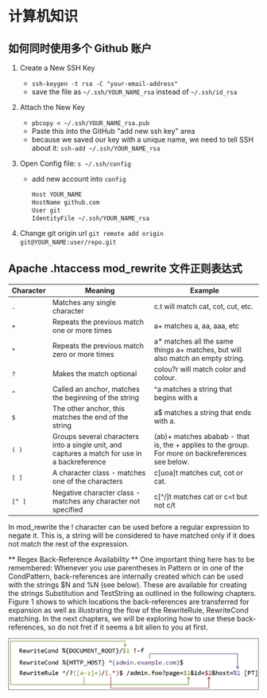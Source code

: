 # 计算机知识

## 如何同时使用多个 Github 账户

1. Create a New SSH Key
	- `ssh-keygen -t rsa -C "your-email-address"`
	- save the file as `~/.ssh/YOUR_NAME_rsa` instead of `~/.ssh/id_rsa`
1. Attach the New Key
	- `pbcopy < ~/.ssh/YOUR_NAME_rsa.pub`
	- Paste this into the GitHub "add new ssh key" area
	- because we saved our key with a unique name, we need to tell SSH about it: `ssh-add ~/.ssh/YOUR_NAME_rsa`
1. Open Config file: `s ~/.ssh/config`
	- add new account into `config`

		```
		Host YOUR_NAME
		HostName github.com
		User git
		IdentityFile ~/.ssh/YOUR_NAME_rsa
		```

1. Change git origin url `git remote add origin git@YOUR_NAME:user/repo.git`

## Apache .htaccess mod_rewrite 文件正则表达式

Character | Meaning | Example
--------- | ---------------------------------------------  |  ---
`.`       | Matches any single character                   |  c.t will match cat, cot, cut, etc.
`+`       | Repeats the previous match one or more times   |  a+ matches a, aa, aaa, etc
`*`       | Repeats the previous match zero or more times  |  a* matches all the same things a+ matches, but will also match an empty string.
`?`       | Makes the match optional                       |  colou?r will match color and colour.
`^`       | Called an anchor, matches the beginning of the string  |  ^a matches a string that begins with a
`$`       | The other anchor, this matches the end of the string   |  a$ matches a string that ends with a.
`( )`     | Groups several characters into a single unit, and captures a match for use in a backreference  |  (ab)+ matches ababab - that is, the + applies to the group. For more on backreferences see below.
`[ ]`     | A character class - matches one of the characters  |  c[uoa]t matches cut, cot or cat.
`[^ ]`    | Negative character class - matches any character not specified  |  c[^/]t matches cat or c=t but not c/t

In mod_rewrite the ! character can be used before a regular expression to negate it. This is, a string will be considered to have matched only if it does not match the rest of the expression.

** Regex Back-Reference Availability **
One important thing here has to be remembered: Whenever you use parentheses in Pattern or in one of the CondPattern, back-references are internally created which can be used with the strings $N and %N (see below). These are available for creating the strings Substitution and TestString as outlined in the following chapters. Figure 1 shows to which locations the back-references are transferred for expansion as well as illustrating the flow of the RewriteRule, RewriteCond matching. In the next chapters, we will be exploring how to use these back-references, so do not fret if it seems a bit alien to you at first.

![mod_rewrite](./images/rewrite_backreferences.png "The back-reference flow through a rule.")